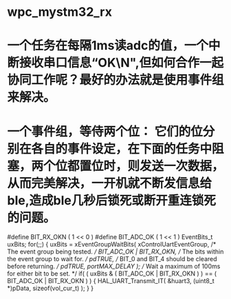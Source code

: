 # wpc_mystm32_rx
# 一个任务在每隔1ms读adc的值，一个中断接收串口信息“OK\N",但如何合作一起协同工作呢？最好的办法就是使用事件组来解决。
# 一个事件组，等侍两个位： 它们的位分别在各自的事件设定，在下面的任务中阻塞，两个位都置位时，则发送一次数据，从而完美解决，一开机就不断发信息给ble,造成ble几秒后锁死或断开重连锁死的问题。
  #define BIT_RX_OKN ( 1 << 0 )
  #define BIT_ADC_OK ( 1 << 1 )
	EventBits_t uxBits;
  for(;;)
  {
    uxBits = xEventGroupWaitBits(
		  xControlUartEventGroup,       /* The event group being tested. */
		  BIT_ADC_OK | BIT_RX_OKN,      /* The bits within the event group to wait for. */
		  pdTRUE,                       /* BIT_0 and BIT_4 should be cleared before returning. */
	    pdTRUE,
		  portMAX_DELAY );              /* Wait a maximum of 100ms for either bit to be set. */
	    if( ( uxBits & ( BIT_ADC_OK | BIT_RX_OKN ) ) == ( BIT_ADC_OK | BIT_RX_OKN ) )
	    {
		    HAL_UART_Transmit_IT( &huart3, (uint8_t *)pData, sizeof(vol_cur_t) );
	    }
  }
